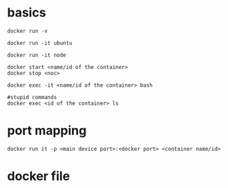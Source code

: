 # basics
```cli
docker run -v

docker run -it ubuntu

docker run -it node
```

```
docker start <name/id of the container>
docker stop <noc>

docker exec -it <name/id of the container> bash

#stupid commands
docker exec <id of the container> ls
```
# port mapping
```
docker run it -p <main device port>:<docker port> <container name/id>
```

# docker file

```Dockerfile

```